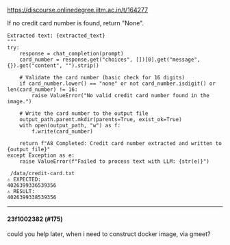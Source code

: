 https://discourse.onlinedegree.iitm.ac.in/t/164277

If no credit card number is found, return "None".

    Extracted text: {extracted_text}
    """
    try:
        response = chat_completion(prompt)
        card_number = response.get("choices", [])[0].get("message", {}).get("content", "").strip()

        # Validate the card number (basic check for 16 digits)
        if card_number.lower() == "none" or not card_number.isdigit() or len(card_number) != 16:
            raise ValueError("No valid credit card number found in the image.")

        # Write the card number to the output file
        output_path.parent.mkdir(parents=True, exist_ok=True)
        with open(output_path, "w") as f:
            f.write(card_number)

        return f"A8 Completed: Credit card number extracted and written to {output_file}"
    except Exception as e:
        raise ValueError(f"Failed to process text with LLM: {str(e)}")
</code></pre>
<pre><code class="lang-auto"> /data/credit-card.txt
⚠️ EXPECTED:
4026399336539356
⚠️ RESULT:
4026399338539356
</code></pre><hr>

<h4>23f1002382 (#175)</h4>
<p>could you help later, when i need to construct docker image, via gmeet?